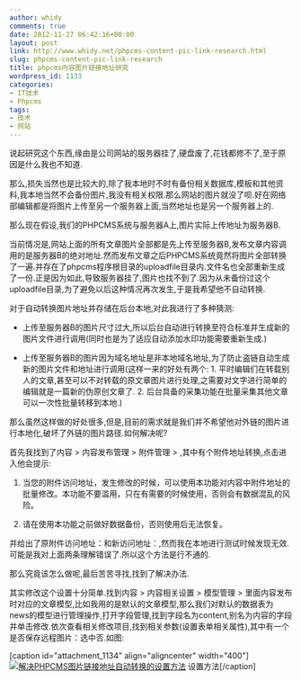 ```yaml
---
author: whidy
comments: true
date: 2012-11-27 06:42:16+00:00
layout: post
link: http://www.whidy.net/phpcms-content-pic-link-research.html
slug: phpcms-content-pic-link-research
title: phpcms内容图片链接地址研究
wordpress_id: 1133
categories:
- IT技术
- Phpcms
tags:
- 技术
- 网站
---
```


说起研究这个东西,缘由是公司网站的服务器挂了,硬盘废了,花钱都修不了,至于原因是什么我也不知道.

那么,损失当然也是比较大的,除了我本地时不时有备份相关数据库,模板和其他资料,我本地当然不会备份图片,我没有相关权限.那么网站的图片就没了呗.好在网络部编辑都是将图片上传至另一个服务器上面,当然地址也是另一个服务器上的.

那么现在假设,我们的PHPCMS系统与服务器A上,图片实际上传地址为服务器B.

当前情况是,网站上面的所有文章图片全部都是先上传至服务器B,发布文章内容调用的是服务器B的绝对地址.然而发布文章之后PHPCMS系统竟然将图片全部转换了一遍.并存在了phpcms程序根目录的uploadfile目录内.文件名也全部重新生成了一份.正是因为如此,导致服务器挂了,图片也找不到了.因为从未备份过这个uploadfile目录,为了避免以后这种情况再次发生,于是我希望他不自动转换.

对于自动转换图片地址并存储在后台本地,对此我进行了多种猜测:

<!-- more -->



	
  * 上传至服务器B的图片尺寸过大,所以后台自动进行转换至符合标准并生成新的图片文件进行调用(同时也是为了适应自动添加水印功能需要重新生成.)

	
  * 上传至服务器B的图片因为域名地址是非本地域名地址,为了防止盗链自动生成新的图片文件和地址进行调用(这样一来的好处有两个: 1. 平时编辑们在转载别人的文章,甚至可以不对转载的原文章图片进行处理,之需要对文字进行简单的编辑就是一篇新的伪原创文章了. 2. 后台具备的采集功能在批量采集其他文章可以一次性批量转移到本地.)


那么虽然这样做的好处很多,但是,目前的需求就是我们并不希望他对外链的图片进行本地化,破坏了外链的图片路径.如何解决呢?

首先我找到了内容 > 内容发布管理 > 附件管理 > ,其中有个附件地址转换,点击进入他会提示:

	
  1. 当您的附件访问地址，发生修改的时候，可以使用本功能对内容中附件地址的批量修改。本功能不要滥用，只在有需要的时候使用，否则会有数据混乱的风险。

	
  2. 请在使用本功能之前做好数据备份，否则使用后无法恢复。


并给出了原附件访问地址：和新访问地址：,然而我在本地进行测试时候发现无效.可能是我对上面两条理解错误了.所以这个方法是行不通的.

那么究竟该怎么做呢,最后苦苦寻找,找到了解决办法.

其实修改这个设置十分简单.找到内容 > 内容相关设置 > 模型管理 > 里面内容发布时对应的文章模型,比如我用的是默认的文章模型,那么我们对默认的数据表为news的模型进行管理操作,打开字段管理,找到字段名为content,别名为内容的字段并单击修改.依次查看相关修改项目,找到相关参数(设置表单相关属性),其中有一个是否保存远程图片：选中否.如图:

[caption id="attachment_1134" align="aligncenter" width="400"][![解决PHPCMS图片链接地址自动转换的设置方法](/wp-content/uploads/2012/11/settings-400x262.jpg)](/wp-content/uploads/2012/11/settings.jpg) 设置方法[/caption]

